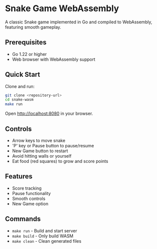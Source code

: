 # Snake Game WebAssembly

A classic Snake game implemented in Go and compiled to WebAssembly, featuring smooth gameplay.

## Prerequisites

- Go 1.22 or higher
- Web browser with WebAssembly support

## Quick Start

Clone and run:
```sh
git clone <repository-url>
cd snake-wasm
make run
```
Open [http://localhost:8080](http://localhost:8080) in your browser.

## Controls

- Arrow keys to move snake
- 'P' key or Pause button to pause/resume
- New Game button to restart
- Avoid hitting walls or yourself
- Eat food (red squares) to grow and score points

## Features

- Score tracking
- Pause functionality
- Smooth controls
- New Game option

## Commands

- `make run` - Build and start server
- `make build` - Only build WASM
- `make clean` - Clean generated files